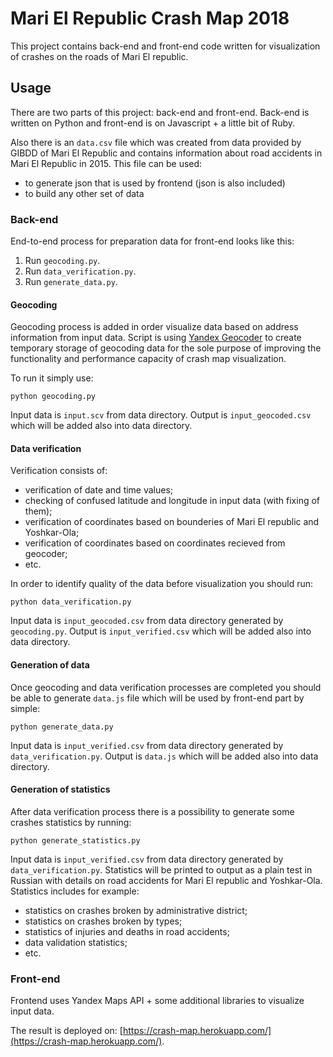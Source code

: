 # Mari El Republic Crash Map 2018

This project contains back-end and front-end code written for visualization of crashes on the roads of Mari El republic.

## Usage

There are two parts of this project: back-end and front-end. Back-end is written on Python and front-end is on Javascript + a little bit of Ruby.

Also there is an `data.csv` file which was created from data provided by GIBDD of Mari El Republic and contains information about road accidents in Mari El Republic in 2015. This file can be used:
* to generate json that is used by frontend (json is also included)
* to build any other set of data

### Back-end

End-to-end process for preparation data for front-end looks like this:

1. Run `geocoding.py`.
2. Run `data_verification.py`.
3. Run `generate_data.py`.

#### Geocoding

Geocoding process is added in order visualize data based on address information from input data. Script is using [Yandex Geocoder](https://tech.yandex.ru/maps/geocoder/) to create temporary storage of geocoding data for the sole purpose of improving the functionality and performance capacity of crash map visualization.

To run it simply use:

```
python geocoding.py
```

Input data is `input.scv` from data directory. Output is `input_geocoded.csv` which will be added also into data directory.

#### Data verification

Verification consists of:

* verification of date and time values;
* checking of confused latitude and longitude in input data (with fixing of them);
* verification of coordinates based on bounderies of Mari El republic and Yoshkar-Ola;
* verification of coordinates based on coordinates recieved from geocoder;
* etc.

In order to identify quality of the data before visualization you should run:

```
python data_verification.py
```

Input data is `input_geocoded.csv` from data directory generated by `geocoding.py`. Output is `input_verified.csv` which will be added also into data directory.

#### Generation of data

Once geocoding and data verification processes are completed you should be able to generate `data.js` file which will be used by front-end part by simple:

```
python generate_data.py
```

Input data is `input_verified.csv` from data directory generated by `data_verification.py`. Output is `data.js` which will be added also into data directory.

#### Generation of statistics

After data verification process there is a possibility to generate some crashes statistics by running:

```
python generate_statistics.py
```

Input data is `input_verified.csv` from data directory generated by `data_verification.py`. Statistics will be printed to output as a plain test in Russian with details on road accidents for Mari El republic and Yoshkar-Ola. Statistics includes for example:

* statistics on crashes broken by administrative district;
* statistics on crashes broken by types;
* statistics of injuries and deaths in road accidents;
* data validation statistics;
* etc.

### Front-end

Frontend uses Yandex Maps API + some additional libraries to visualize input data.

The result is deployed on: [https://crash-map.herokuapp.com/](https://crash-map.herokuapp.com/).

